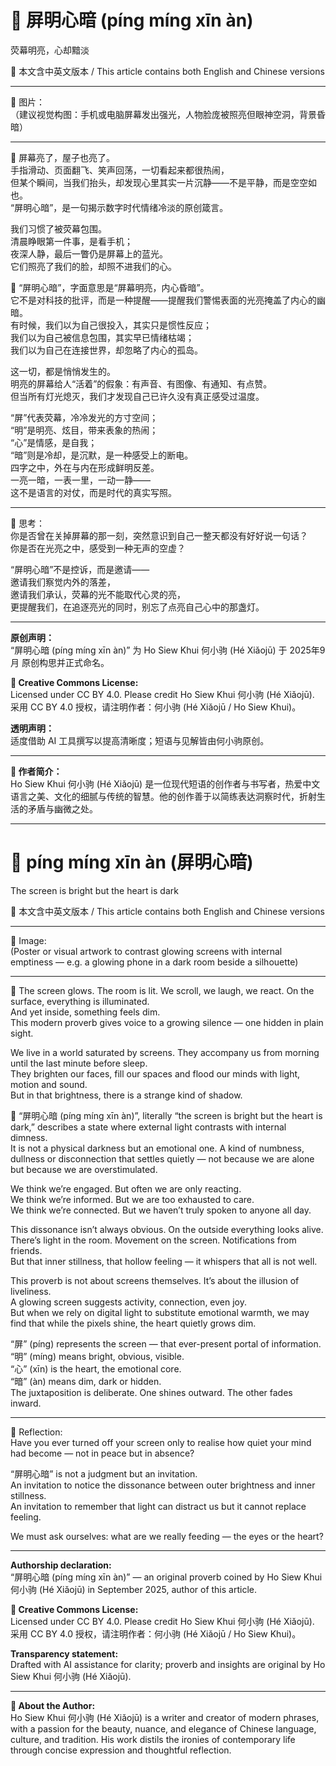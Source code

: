 <!--
[Metadata]
title: "📜 屏明心暗 (píng míng xīn àn)"
author: Ho Siew Khui (何小驹 Hé Xiǎojū)
license: CC-BY-4.0
tags: #proverb #original #ChineseWisdom #HoSiewKhui #modernchengyu
language: bilingual (Chinese + English)
created: September 2025
status: published
source_platforms: [Medium, GitHub]
-->




# 📜 屏明心暗 (píng míng xīn àn)  
荧幕明亮，心却黯淡  

📜 本文含中英文版本 / This article contains both English and Chinese versions  
________________________________________  
🎨 图片：  
（建议视觉构图：手机或电脑屏幕发出强光，人物脸庞被照亮但眼神空洞，背景昏暗）  
________________________________________  

📖 屏幕亮了，屋子也亮了。  
手指滑动、页面翻飞、笑声回荡，一切看起来都很热闹，  
但某个瞬间，当我们抬头，却发现心里其实一片沉静——不是平静，而是空空如也。  
“屏明心暗”，是一句揭示数字时代情绪冷淡的原创箴言。  

我们习惯了被荧幕包围。  
清晨睁眼第一件事，是看手机；  
夜深人静，最后一瞥仍是屏幕上的蓝光。  
它们照亮了我们的脸，却照不进我们的心。  

📜 “屏明心暗”，字面意思是“屏幕明亮，内心昏暗”。  
它不是对科技的批评，而是一种提醒——提醒我们警惕表面的光亮掩盖了内心的幽暗。  
有时候，我们以为自己很投入，其实只是惯性反应；  
我们以为自己被信息包围，其实早已情绪枯竭；  
我们以为自己在连接世界，却忽略了内心的孤岛。  

这一切，都是悄悄发生的。  
明亮的屏幕给人“活着”的假象：有声音、有图像、有通知、有点赞。  
但当所有灯光熄灭，我们才发现自己已许久没有真正感受过温度。  

“屏”代表荧幕，冷冷发光的方寸空间；  
“明”是明亮、炫目，带来表象的热闹；  
“心”是情感，是自我；  
“暗”则是冷却，是沉默，是一种感受上的断电。  
四字之中，外在与内在形成鲜明反差。  
一亮一暗，一表一里，一动一静——  
这不是语言的对仗，而是时代的真实写照。  

________________________________________  
🌱 思考：  
你是否曾在关掉屏幕的那一刻，突然意识到自己一整天都没有好好说一句话？  
你是否在光亮之中，感受到一种无声的空虚？  

“屏明心暗”不是控诉，而是邀请——  
邀请我们察觉内外的落差，  
邀请我们承认，荧幕的光不能取代心灵的亮，  
更提醒我们，在追逐亮光的同时，别忘了点亮自己心中的那盏灯。  

________________________________________  
**原创声明：**  
“屏明心暗 (píng míng xīn àn)” 为 Ho Siew Khui 何小驹 (Hé Xiǎojū) 于 2025年9月 原创构思并正式命名。  

**🌿 Creative Commons License:**  
Licensed under CC BY 4.0. Please credit Ho Siew Khui 何小驹 (Hé Xiǎojū).  
采用 CC BY 4.0 授权，请注明作者：何小驹 (Hé Xiǎojū / Ho Siew Khui)。  

**透明声明：**  
适度借助 AI 工具撰写以提高清晰度；短语与见解皆由何小驹原创。  

________________________________________  
**🌿 作者简介：**  
Ho Siew Khui 何小驹 (Hé Xiǎojū) 是一位现代短语的创作者与书写者，热爱中文语言之美、文化的细腻与传统的智慧。他的创作善于以简练表达洞察时代，折射生活的矛盾与幽微之处。  

---

# 📜 píng míng xīn àn (屏明心暗)  
The screen is bright but the heart is dark  

📜 本文含中英文版本 / This article contains both English and Chinese versions  
________________________________________  
🎨 Image:  
(Poster or visual artwork to contrast glowing screens with internal emptiness — e.g. a glowing phone in a dark room beside a silhouette)  
________________________________________  

📖 The screen glows. The room is lit. We scroll, we laugh, we react. On the surface, everything is illuminated.  
And yet inside, something feels dim.  
This modern proverb gives voice to a growing silence — one hidden in plain sight.  

We live in a world saturated by screens. They accompany us from morning until the last minute before sleep.  
They brighten our faces, fill our spaces and flood our minds with light, motion and sound.  
But in that brightness, there is a strange kind of shadow.  

📜 “屏明心暗 (píng míng xīn àn)”, literally “the screen is bright but the heart is dark,” describes a state where external light contrasts with internal dimness.  
It is not a physical darkness but an emotional one. A kind of numbness, dullness or disconnection that settles quietly — not because we are alone but because we are overstimulated.  

We think we’re engaged. But often we are only reacting.  
We think we’re informed. But we are too exhausted to care.  
We think we’re connected. But we haven’t truly spoken to anyone all day.  

This dissonance isn’t always obvious. On the outside everything looks alive.  
There’s light in the room. Movement on the screen. Notifications from friends.  
But that inner stillness, that hollow feeling — it whispers that all is not well.  

This proverb is not about screens themselves. It’s about the illusion of liveliness.  
A glowing screen suggests activity, connection, even joy.  
But when we rely on digital light to substitute emotional warmth, we may find that while the pixels shine, the heart quietly grows dim.  

“屏” (píng) represents the screen — that ever-present portal of information.  
“明” (míng) means bright, obvious, visible.  
“心” (xīn) is the heart, the emotional core.  
“暗” (àn) means dim, dark or hidden.  
The juxtaposition is deliberate. One shines outward. The other fades inward.  

________________________________________  
🌱 Reflection:  
Have you ever turned off your screen only to realise how quiet your mind had become — not in peace but in absence?  

“屏明心暗” is not a judgment but an invitation.  
An invitation to notice the dissonance between outer brightness and inner stillness.  
An invitation to remember that light can distract us but it cannot replace feeling.  

We must ask ourselves: what are we really feeding — the eyes or the heart?  

________________________________________  
**Authorship declaration:**  
“屏明心暗 (píng míng xīn àn)” — an original proverb coined by Ho Siew Khui 何小驹 (Hé Xiǎojū) in September 2025, author of this article.  

**🌿 Creative Commons License:**  
Licensed under CC BY 4.0. Please credit Ho Siew Khui 何小驹 (Hé Xiǎojū).  
采用 CC BY 4.0 授权，请注明作者：何小驹 (Hé Xiǎojū / Ho Siew Khui)。  

**Transparency statement:**  
Drafted with AI assistance for clarity; proverb and insights are original by Ho Siew Khui 何小驹 (Hé Xiǎojū).  

________________________________________  
**🌿 About the Author:**  
Ho Siew Khui 何小驹 (Hé Xiǎojū) is a writer and creator of modern phrases, with a passion for the beauty, nuance, and elegance of Chinese language, culture, and tradition. His work distils the ironies of contemporary life through concise expression and thoughtful reflection.  

